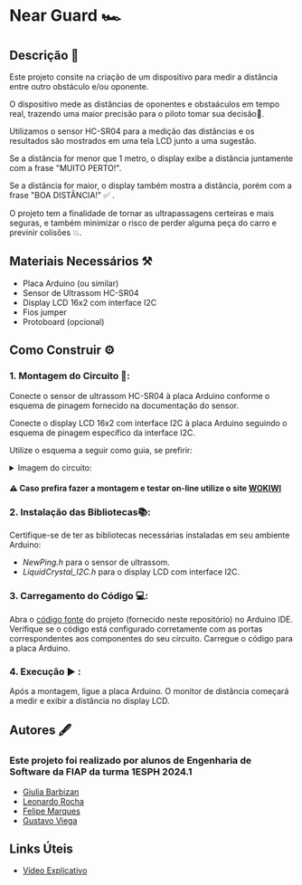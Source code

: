 #  Near Guard 🏎️

## Descrição 📝
Este projeto consite na criação de um dispositivo para medir a distância entre outro obstáculo e/ou oponente.


O dispositivo mede as distâncias de oponentes e obstaáculos em tempo real, trazendo uma maior precisão para o piloto tomar sua decisão🧠.


Utilizamos o sensor HC-SR04 para a medição das distâncias e os resultados são mostrados em uma tela LCD junto a uma sugestão.


Se a distância for menor que 1 metro, o display exibe a distância juntamente com a frase "MUITO PERTO!". 


Se a distância for maior, o display também mostra a distância, porém com a frase "BOA DISTÂNCIA!" :white_check_mark: .


O projeto tem a finalidade de tornar as ultrapassagens certeiras e mais seguras, e também minimizar o risco de perder alguma peça do carro e previnir colisões :collision:.



## Materiais Necessários ⚒️

- Placa Arduino (ou similar)
- Sensor de Ultrassom HC-SR04
- Display LCD 16x2 com interface I2C
- Fios jumper
- Protoboard (opcional)

  
## Como Construir ⚙️

### 1. Montagem do Circuito 🧩:

Conecte o sensor de ultrassom HC-SR04 à placa Arduino conforme o esquema de pinagem fornecido na documentação do sensor.

Conecte o display LCD 16x2 com interface I2C à placa Arduino seguindo o esquema de pinagem específico da interface I2C.

Utilize o esquema a seguir como guia, se prefirir:

  <details>
    <summary>Imagem do circuito:</summary>
    <img src="edge_challenge.png"  />
  </details>

#### ⚠️ Caso prefira fazer a montagem e testar on-line utilize o site [WOKIWI](https://wokwi.com/) 

 
### 2. Instalação das Bibliotecas📚:

Certifique-se de ter as bibliotecas necessárias instaladas em seu ambiente Arduino:

- *NewPing.h* para o sensor de ultrassom.
- *LiquidCrystal_I2C.h* para o display LCD com interface I2C.

### 3. Carregamento do Código 💻:

Abra o [código fonte](codigo_fonte.cpp) do projeto (fornecido neste repositório) no Arduino IDE.
Verifique se o código está configurado corretamente com as portas correspondentes aos componentes do seu circuito.
Carregue o código para a placa Arduino.



### 4. Execução ▶️ :

Após a montagem, ligue a placa Arduino.
O monitor de distância começará a medir e exibir a distância no display LCD.




## Autores 🖋️
### Este projeto foi realizado por alunos de Engenharia de Software da FIAP da turma 1ESPH 2024.1

- [Giulia Barbizan](https://github.com/Giulia-Rocha)
- [Leonardo Rocha](https://github.com/leonardorscarpitta)
- [Felipe Marques](https://github.com/FelipeMarquesdeOliveira)
- [Gustavo Viega](https://github.com/Vieg4)

## Links Úteis
- [Vídeo Explicativo](https://drive.google.com/file/d/1SSNNZ1F2SLhcvNJ_fjcd2Xa8hvBz-uaZ/view?usp=sharing)

